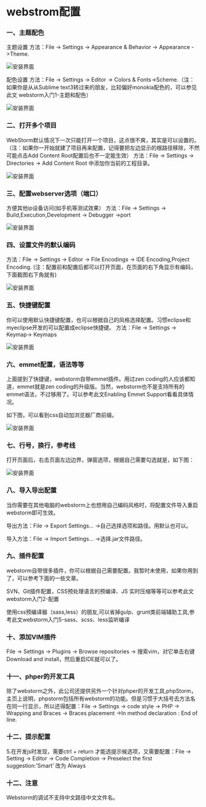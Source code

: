 # webstrom配置
### 一、主题配色
主题设置
方法：File -> Settings -> Appearance & Behavior -> Appearance ->Theme.


![安装界面](amWiki/images/wb3.jpg)

配色设置
方法：File -> Settings -> Editor -> Colors & Fonts->Scheme.（注：如果你是从从Sublime text3转过来的朋友，比较偏好monokia配色的，可以参见此文 webstorm入门1-主题和配色）

![安装界面](amWiki/images/wb4.jpg)
### 二、打开多个项目
WebStorm默认情况下一次只能打开一个项目，这点很不爽，其实是可以设置的。（注：如果你一开始就建了项目再来配置，记得要把左边显示的根路径移除，不然可能点击Add Content Root配置后也不一定能生效）
方法：File -> Settings -> Directories -> Add Content Root 中添加你当前的工程目录。


![安装界面](amWiki/images/wb2.jpg)
### 三、配置webserver选项（端口）
方便其他ip设备访问(如手机等测试效果）
方法：File -> Settings -> Build,Execution,Development -> Debugger ->port


![安装界面](amWiki/images/wb8.jpg)
### 四、设置文件的默认编码
方法：File -> Settings -> Editor -> File Encodings -> IDE Encoding,Project Encoding.
(注：配置前和配置后都可以打开页面，在页面的右下角显示有编码，下面截图右下角就有)


![安装界面](amWiki/images/wb6.jpg)
### 五、快捷键配置
你可以使用默认快捷键配置，也可以根据自己的风格选择配置。习惯eclipse和myeclipse开发的可以配置成eclipse快捷键。
方法：File -> Settings -> Keymap-> Keymaps


![安装界面](amWiki/images/wb5.jpg)
### 六、emmet配置，语法等等
上面提到了快捷键，webstorm自带emmet插件。用过zen coding的人应该都知道，emmet就是zen coding的升级版。当然，webstorm也不是支持所有的emmet语法，不过够用了。可以参考此文Enabling Emmet Support看看具体情况。

如下图，可以看到css自动加浏览器厂商前缀。

![安装界面](amWiki/images/wb7.png)
### 七、行号，换行，参考线
打开页面后，右击页面左边边界，弹窗选项，根据自己需要勾选就是，如下图：


![安装界面](amWiki/images/wb1.png)
###  八、导入导出配置
当你需要在其他电脑的webstorm上也想用自己编码风格时，将配置文件导入重启webstorm即可生效。

导出方法：File -> Export Settings... ->自己选择选项和路径。用默认也可以。

导入方法：File -> Import Settings... ->选择.jar文件路径。

### 九、插件配置
webstorm自带很多插件，你可以根据自己需要配置。我暂时未使用，如果你用到了，可以参考下面的一些文章。

SVN、Git插件配置，CSS预处理语言的预编译、JS 实时压缩等等可以参考此文webstorm入门2-配置

使用css预编译器（sass,less）的朋友,可以省掉gulp、grunt类前端辅助工具,参考此文webstorm入门5-sass、scss、less监听编译

### 十、添加VIM插件

File -> Settings -> Plugins -> Browse repositories -> 搜索vim，对它单击右键Download and install，然后重启IDE就可以了。

### 十一、phper的开发工具
除了webstorm之外，此公司还提供另外一个针对phper的开发工具,phpStorm，主页上说明，phpstorm包括所有webstorm的功能。但是习惯于大括号去方法名在同一行显示，所以还得配置：File -> Settings -> code style -> PHP -> Wrapping and Braces -> Braces placement ->In method declaration : End of line.


### 十二、提示配置
5.在开发js时发现，需要ctrl + return 才能选提示候选项，又需要配置：File -> Setting -> Editor -> Code Completion -> Preselect the first suggestion:’Smart’ 改为 Always

### 十二、注意
Webstorm的调试不支持中文路径中文文件名。
